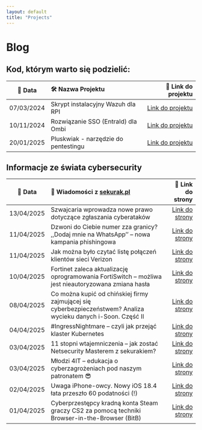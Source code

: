 ```yaml
---
layout: default
title: "Projects"
---
```

# Blog

## Kod, którym warto się podzielić:

| 📅 Data | 🛠️ Nazwa Projektu| 🔗 Link do projektu |
|:---------:|:------------------|-----------------:|
| 07/03/2024 | Skrypt instalacyjny Wazuh dla RPI | [Link do projektu](https://github.com/dadmins1984/Wazuh_for_RPI) |
| 10/11/2024 | Rozwiązanie SSO (EntraId) dla Ombi | [Link do projektu](https://github.com/dadmins1984/Ombi-Azure_SSO_Proxy) |
| 20/01/2025 | Pluskwiak - narzędzie do pentestingu | [Link do projektu](https://github.com/dadmins1984/Pluskwiak-pentesting-tool) |

## Informacje ze świata cybersecurity

| 📅 Data | 📌 Wiadomości z [sekurak.pl](https://sekurak.pl/) | 🔗 Link do strony |
|:---------:|:------------------|-------------------:|
| 13/04/2025 | Szwajcaria wprowadza nowe prawo dotyczące zgłaszania cyberataków | [Link do strony](https://sekurak.pl/szwajcaria-wprowadza-nowe-prawo-dotyczace-zglaszania-cyberatakow/) |
| 11/04/2025 | Dzwoni do Ciebie numer zza granicy? ,,Dodaj mnie na WhatsApp’’ – nowa kampania phishingowa | [Link do strony](https://sekurak.pl/dzwoni-do-ciebie-numer-zza-granicy-dodaj-mnie-na-whatsapp-nowa-kampania-phishingowa/) |
| 11/04/2025 | Jak można było czytać listę połączeń klientów sieci Verizon | [Link do strony](https://sekurak.pl/jak-mozna-bylo-czytac-liste-polaczen-klientow-sieci-verizon/) |
| 10/04/2025 | Fortinet zaleca aktualizację oprogramowania FortiSwitch – możliwa jest nieautoryzowana zmiana hasła | [Link do strony](https://sekurak.pl/fortinet-zaleca-aktualizacje-oprogramowania-fortiswitch-mozliwa-jest-nieautoryzowana-zmiana-hasla/) |
| 08/04/2025 | Co można kupić od chińskiej firmy zajmującej się cyberbezpieczeństwem? Analiza wycieku danych i-Soon. Część II | [Link do strony](https://sekurak.pl/co-mozna-kupic-od-chinskiej-firmy-zajmujacej-sie-cyberbezpieczenstwem-analiza-wycieku-danych-i-soon-czesc-ii/) |
| 04/04/2025 | #IngressNightmare – czyli jak przejąć klaster Kubernetes | [Link do strony](https://sekurak.pl/ingressnightmare-czyli-jak-przejac-klaster-kubernetes/) |
| 03/04/2025 | 11 stopni wtajemniczenia – jak zostać Netsecurity Masterem z sekurakiem? | [Link do strony](https://sekurak.pl/11-stopni-wtajemniczenia-jak-zostac-netsecurity-masterem-z-sekurakiem/) |
| 03/04/2025 | Młodzi 4IT – edukacja o cyberzagrożeniach pod naszym patronatem 😎 | [Link do strony](https://sekurak.pl/mlodzi-4it-edukacja-o-cyberzagrozeniach-pod-naszym-patronatem/) |
| 02/04/2025 | Uwaga iPhone-owcy. Nowy iOS 18.4 łata przeszło 60 podatności (!) | [Link do strony](https://sekurak.pl/uwaga-iphone-owcy-nowy-ios-18-4-lata-przeszlo-60-podatnosci/) |
| 01/04/2025 | Cyberprzestępcy kradną konta Steam graczy CS2 za pomocą techniki Browser-in-the-Browser (BitB) | [Link do strony](https://sekurak.pl/cyberprzestepcy-kradna-konta-steam-graczy-cs2-za-pomoca-techniki-browser-in-the-browser-bitb/) |
